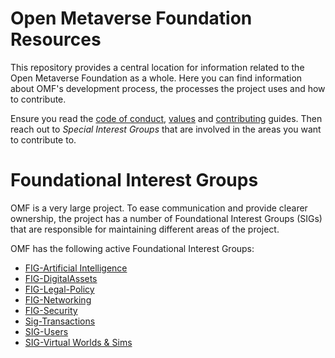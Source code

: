 # Open Metaverse Foundation Resources

This repository provides a central location for information related to the Open Metaverse Foundation as a whole. Here you can find information about OMF's development process, the processes the project uses and how to contribute.

Ensure you read the [code of conduct](code-of-conduct.md), [values](values.md) and [contributing](CONTRIBUTING.md) guides. Then reach out to *Special Interest Groups* that are involved in the areas you want to contribute to.

# Foundational Interest Groups

OMF is a very large project. To ease communication and provide clearer ownership, the project has a number of Foundational Interest Groups (SIGs) that are responsible for maintaining different areas of the project.

OMF has the following active Foundational Interest Groups:
  - [FIG-Artificial Intelligence](https://github.com/Open-MV/fig-AI)
  - [FIG-DigitalAssets](https://github.com/Open-MV/fig-digitalassets)
  - [FIG-Legal-Policy](https://github.com/Open-MV/fig-legal-policy)
  - [FIG-Networking](https://github.com/Open-MV/fig-networking)
  - [FIG-Security](https://github.com/Open-MV/fig-security)
  - [Sig-Transactions](https://github.com/Open-MV/fig-transactions)
  - [SIG-Users](https://github.com/Open-MV/fig-users)
  - [SIG-Virtual Worlds & Sims](https://github.com/Open-MV/fig-virtualworldsim)


